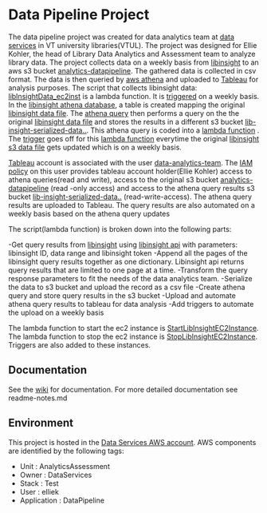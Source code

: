 # Data Pipeline Project

The data pipeline project was created for data analytics team at [data services](https://lib.vt.edu/research-teaching/data-services.html) in VT university libraries(VTUL). The project was designed for Ellie Kohler, the head of Library Data Analytics and Assessment team to analyze library data. The project collects data on a weekly basis from [libinsight](https://vt.libinsight.com/) to an aws s3 bucket [analytics-datapipeline](https://s3.console.aws.amazon.com/s3/buckets/analytics-datapipeline?region=us-east-1&prefix=libinsightdata-athena/&showversions=false). The gathered data is collected in csv format. The data is then queried by [aws athena](https://us-east-1.console.aws.amazon.com/athena/home?region=us-east-1#/query-editor/history/6a79c232-b98b-4b64-88b6-642c0f439433) and uploaded to [Tableau](https://www.tableau.com/) for analysis purposes. The script that collects libinsight data: [libInsightData_ec2inst](https://us-east-1.console.aws.amazon.com/lambda/home?region=us-east-1#/functions/libInsightData_ec2inst?tab=code) is a lambda function. It is [triggered](https://us-east-1.console.aws.amazon.com/events/home?region=us-east-1#/eventbus/default/rules/run_libinisghtQuery_weekly) on a weekly basis. In the [libinsight athena database](https://us-east-1.console.aws.amazon.com/athena/home?region=us-east-1#/query-editor), a table is created mapping the original [libinsight data file](https://s3.console.aws.amazon.com/s3/object/analytics-datapipeline?region=us-east-1&prefix=libinsightdata-athena/LibInsightQueryData.csv). The [athena query](https://us-east-1.console.aws.amazon.com/athena/home?region=us-east-1#/query-editor/history/6a79c232-b98b-4b64-88b6-642c0f439433) then performs a query on the the original [libinsight data file](https://s3.console.aws.amazon.com/s3/object/analytics-datapipeline?region=us-east-1&prefix=libinsightdata-athena/LibInsightQueryData.csv) and stores the results in a different s3 bucket [lib-insight-serialized-data..](https://s3.console.aws.amazon.com/s3/buckets/lib-insight-serialized-data-created-in-east1-connect-to-athena?region=us-east-1&prefix=libinsightQueryOnS3csvTable/&showversions=false). This athena query is coded into a [lambda function](https://us-east-1.console.aws.amazon.com/lambda/home?region=us-east-1#/functions/automate-libinsight-athenaQuery?tab=code) . The [trigger](https://us-east-1.console.aws.amazon.com/lambda/home?region=us-east-1#/functions/automate-libinsight-athenaQuery?tab=configure) goes off for this [lambda function](https://us-east-1.console.aws.amazon.com/lambda/home?region=us-east-1#/functions/automate-libinsight-athenaQuery?tab=code) everytime the original [libinsight s3 data file](https://s3.console.aws.amazon.com/s3/object/analytics-datapipeline?region=us-east-1&prefix=libinsightdata-athena/LibInsightQueryData.csv) gets updated which is on a weekly basis. 

[Tableau](https://www.tableau.com/) account is associated with the user [data-analytics-team](https://us-east-1.console.aws.amazon.com/iam/home?region=us-east-1#/users/details/data-analytics-team?section=permissions). The [IAM policy](https://us-east-1.console.aws.amazon.com/iam/home?region=us-east-1#/policies/details/arn%3Aaws%3Aiam%3A%3A260377936955%3Apolicy%2Fdata-analytics-tableau-to-athena-s3-accesspolicy?section=permissions) on this user provides tableau account holder(Ellie Kohler) access to athena queries(read and write), access to the original s3 bucket [analytics-datapipeline](https://s3.console.aws.amazon.com/s3/buckets/analytics-datapipeline?region=us-east-1&prefix=libinsightdata-athena/&showversions=false) (read -only access) and access to the athena query results s3 bucket [lib-insight-serialized-data..](https://s3.console.aws.amazon.com/s3/buckets/lib-insight-serialized-data-created-in-east1-connect-to-athena?region=us-east-1&prefix=libinsightQueryOnS3csvTable/&showversions=false) (read-write-access). The athena query results are uploaded to Tableau. The query results are also automated on a weekly basis based on the athena query updates

The script(lambda function) is broken down into the following parts:

-Get query results from [libinsight](https://vt.libinsight.com/) using [libinsight api](https://ask.springshare.com/libinsight/faq/2100) with parameters: libinsight ID, data range and libinsight token
-Append all the pages of the libinsight query results together as one dictionary. Libinsight api returns query results that are limited to one page at a time.
-Transform the query response parameters to fit the needs of the data analytics team.
-Serialize the data to s3 bucket and upload the record as a csv file
-Create athena query and store query results in the s3 bucket
-Upload and automate athena query results to tableau for data analysis
-Add triggers to automate the upload on a weekly basis

The lambda function to start the ec2 instance is [StartLibInsightEC2Instance](https://us-east-1.console.aws.amazon.com/lambda/home?region=us-east-1#/functions/StartLibInsightEC2Instance?tab=code). The lambda function to stop the ec2 instance is [StopLibInsightEC2Instance](https://us-east-1.console.aws.amazon.com/lambda/home?region=us-east-1#/functions/StopLibInsightEC2Instance?tab=code). Triggers are also added to these instances.


## Documentation

See the [wiki](https://code.vt.edu/dataservices/data-pipeline/-/wikis/home) for documentation. For more detailed documentation see readme-notes.md

## Environment

This project is hosted in the [Data Services AWS account](https://260377936955.signin.aws.amazon.com/console).  AWS components are identified by the following tags:
- Unit : AnalyticsAssessment
- Owner : DataServices
- Stack : Test
- User :  elliek
- Application : DataPipeline


